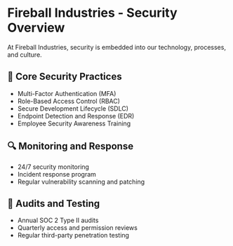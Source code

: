 # Fireball Industries - Security Overview

At Fireball Industries, security is embedded into our technology, processes, and culture.

## 🔐 Core Security Practices

- Multi-Factor Authentication (MFA)
- Role-Based Access Control (RBAC)
- Secure Development Lifecycle (SDLC)
- Endpoint Detection and Response (EDR)
- Employee Security Awareness Training

## 🔍 Monitoring and Response

- 24/7 security monitoring
- Incident response program
- Regular vulnerability scanning and patching

## 🧪 Audits and Testing

- Annual SOC 2 Type II audits
- Quarterly access and permission reviews
- Regular third-party penetration testing

